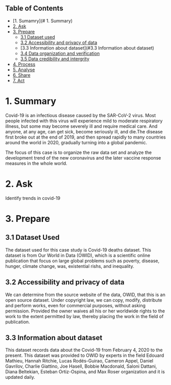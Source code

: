 ## Table of Contents


- [1. Sumamry](# 1. Summary)
- [2. Ask](#section_name)<a name="section_name"></a>
- [3. Prepare](#section_name)<a name="section_name"></a>
  - [3.1 Dataset used](#section_name)<a name="section_name"></a>
  - [3.2 Accessibility and privacy of data](#section_name)<a name="section_name"></a>
  - [3.3 Information about dataset](#3.3 Information about dataset)
  - [3.4 Data organization and verification](#section_name)<a name="section_name"></a>
  - [3.5 Data credibility and intergrity](#section_name)<a name="section_name"></a>
- [4. Process](#section_name)<a name="section_name"></a>
- [5. Analyse](#section_name)<a name="section_name"></a>
- [6. Share](#section_name)<a name="section_name"></a>
- [7. Act](#section_name)<a name="Act"></a>

# 1. Summary
Covid-19 is an infectious disease caused by the SAR-CoV-2 virus. Most people infected with this virus will experience mild to moderate respiratory illness, but some may become severely ill and require medical care. And anyone, at any age, can get sick, become seriously ill, and die.The disease first broke out at the end of 2019, and then spread rapidly to many countries around the world in 2020, gradually turning into a global pandemic.

The focus of this case is to organize the raw data set and analyze the development trend of the new coronavirus and the later vaccine response measures in the whole world.

# 2. Ask
Identify trends in covid-19

# 3. Prepare
## 3.1 Dataset Used
The dataset used for this case study is Covid-19 deaths dataset. This dataset is from Our World in Data (OWID), which is a scientific online publication that focus on large global problems such as poverty, disease, hunger, climate change, was, existential rishs, and inequality.

## 3.2 Accessibility and privacy of data
We can determine from the source website of the data, OWID, that this is an open source dataset. Under copyright law, we can copy, modify, distribute and perform works, even for commercial purposes, without asking permission. Provided the owner waives all his or her worldwide rights to the work to the extent permitted by law, thereby placing the work in the field of publication.

## 3.3 Information about dataset
This dataset records data about the Covid-19 from February 4, 2020 to the present. This dataset was provided to OWID by experts in the field Edouard Mathieu, Hannah Ritchie, Lucas Rodés-Guirao, Cameron Appel, Daniel Gavrilov, Charlie Giattino, Joe Hasell, Bobbie Macdonald, Saloni Dattani, Diana Beltekian, Esteban Ortiz-Ospina, and Max Roser organization and it is updated daily.


